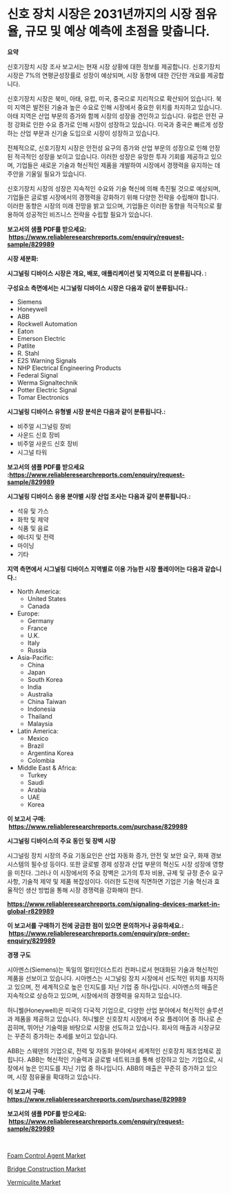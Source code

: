 <p><h1>신호 장치 시장은 2031년까지의 시장 점유율, 규모 및 예상 예측에 초점을 맞춥니다.</h1></p><p><strong>요약</strong></p>
<p><p>신호기장치 시장 조사 보고서는 현재 시장 상황에 대한 정보를 제공합니다. 신호기장치 시장은 7%의 연평균성장률로 성장이 예상되며, 시장 동향에 대한 간단한 개요를 제공합니다. </p><p>신호기장치 시장은 북미, 아태, 유럽, 미국, 중국으로 지리적으로 확산되어 있습니다. 북미 지역은 발전된 기술과 높은 수요로 인해 시장에서 중요한 위치를 차지하고 있습니다. 아태 지역은 산업 부문의 증가와 함께 시장의 성장을 견인하고 있습니다. 유럽은 안전 규정 강화로 인한 수요 증가로 인해 시장이 성장하고 있습니다. 미국과 중국은 빠르게 성장하는 산업 부문과 신기술 도입으로 시장이 성장하고 있습니다.</p><p>전체적으로, 신호기장치 시장은 안전성 요구의 증가와 산업 부문의 성장으로 인해 안장된 적극적인 성장을 보이고 있습니다. 이러한 성장은 유망한 투자 기회를 제공하고 있으며, 기업들은 새로운 기술과 혁신적인 제품을 개발하여 시장에서 경쟁력을 유지하는 데 주안을 기울일 필요가 있습니다.</p><p>신호기장치 시장의 성장은 지속적인 수요와 기술 혁신에 의해 촉진될 것으로 예상되며, 기업들은 글로벌 시장에서의 경쟁력을 강화하기 위해 다양한 전략을 수립해야 합니다. 이러한 동향은 시장의 미래 전망을 밝고 있으며, 기업들은 이러한 동향을 적극적으로 활용하여 성공적인 비즈니스 전략을 수립할 필요가 있습니다.</p></p>
<p><strong>보고서의 샘플 PDF를 받으세요: &nbsp;<a href="https://www.reliableresearchreports.com/enquiry/request-sample/829989">https://www.reliableresearchreports.com/enquiry/request-sample/829989</a></strong></p>
<p><strong>시장 세분화:</strong></p>
<p><strong> 시그널링 디바이스 시장은 개요, 배포, 애플리케이션 및 지역으로 더 분류됩니다. :</strong></p>
<p><strong>구성요소 측면에서는 시그널링 디바이스 시장은 다음과 같이 분류됩니다.:</strong></p>
<p><ul><li>Siemens</li><li>Honeywell</li><li>ABB</li><li>Rockwell Automation</li><li>Eaton</li><li>Emerson Electric</li><li>Patlite</li><li>R. Stahl</li><li>E2S Warning Signals</li><li>NHP Electrical Engineering Products</li><li>Federal Signal</li><li>Werma Signaltechnik</li><li>Potter Electric Signal</li><li>Tomar Electronics</li></ul></p>
<p><strong> 시그널링 디바이스 유형별 시장 분석은 다음과 같이 분류됩니다.:</strong></p>
<p><ul><li>비주얼 시그널링 장비</li><li>사운드 신호 장비</li><li>비주얼 사운드 신호 장비</li><li>시그널 타워</li></ul></p>
<p><strong>보고서의 샘플 PDF를 받으세요 :<a href="https://www.reliableresearchreports.com/enquiry/request-sample/829989">https://www.reliableresearchreports.com/enquiry/request-sample/829989</a></strong></p>
<p><strong> 시그널링 디바이스 응용 분야별 시장 산업 조사는 다음과 같이 분류됩니다.:</strong></p>
<p><ul><li>석유 및 가스</li><li>화학 및 제약</li><li>식품 및 음료</li><li>에너지 및 전력</li><li>마이닝</li><li>기타</li></ul></p>
<p><strong>지역 측면에서 시그널링 디바이스 지역별로 이용 가능한 시장 플레이어는 다음과 같습니다.:</strong></p>
<p><ul>
    <li>
        North America:
        <ul>
            <li>United States</li>
            <li>Canada</li>
        </ul>
    </li>
    <li>
        Europe:
        <ul>
            <li>Germany</li>
            <li>France</li>
            <li>U.K.</li>
            <li>Italy</li>
            <li>Russia</li>
        </ul>
    </li>
    <li>
        Asia-Pacific:
        <ul>
            <li>China</li>
            <li>Japan</li>
            <li>South Korea</li>
            <li>India</li>
            <li>Australia</li>
            <li>China Taiwan</li>
            <li>Indonesia</li>
            <li>Thailand</li>
            <li>Malaysia</li>
        </ul>
    </li>
    <li>
        Latin America:
        <ul>
            <li>Mexico</li>
            <li>Brazil</li>
            <li>Argentina Korea</li>
            <li>Colombia</li>
        </ul>
    </li>
    <li>
        Middle East & Africa:
        <ul>
            <li>Turkey</li>
            <li>Saudi</li>
            <li>Arabia</li>
            <li>UAE</li>
            <li>Korea</li>
        </ul>
    </li>
    </ul></p>
<p><strong>이 보고서 구매: &nbsp;<a href="https://www.reliableresearchreports.com/purchase/829989">https://www.reliableresearchreports.com/purchase/829989</a></strong></p>
<p><strong>시그널링 디바이스의 주요 동인 및 장벽 시장</strong></p>
<p><p>시그널링 장치 시장의 주요 기동요인은 산업 자동화 증가, 안전 및 보안 요구, 화재 경보 시스템의 필수성 등이다. 또한 글로벌 경제 성장과 산업 부문의 혁신도 시장 성장에 영향을 미친다. 그러나 이 시장에서의 주요 장벽은 고가의 투자 비용, 규제 및 규정 준수 요구사항, 기술적 제약 및 제품 복잡성이다. 이러한 도전에 직면하면 기업은 기술 혁신과 효율적인 생산 방법을 통해 시장 경쟁력을 강화해야 한다.</p></p>
<p><strong><a href="https://www.reliableresearchreports.com/signaling-devices-market-in-global-r829989">https://www.reliableresearchreports.com/signaling-devices-market-in-global-r829989</a></strong></p>
<p><strong>이 보고서를 구매하기 전에 궁금한 점이 있으면 문의하거나 공유하세요.: &nbsp;<a href="https://www.reliableresearchreports.com/enquiry/pre-order-enquiry/829989">https://www.reliableresearchreports.com/enquiry/pre-order-enquiry/829989</a></strong></p>
<p><strong>경쟁 구도</strong></p>
<p><p>시아멘스(Siemens)는 독일의 멀티인더스트리 컨퍼니로서 현대화된 기술과 혁신적인 제품을 선보이고 있습니다. 시아멘스는 시그널링 장치 시장에서 선도적인 위치를 차지하고 있으며, 전 세계적으로 높은 인지도를 지닌 기업 중 하나입니다. 시아멘스의 매출은 지속적으로 상승하고 있으며, 시장에서의 경쟁력을 유지하고 있습니다.</p><p>허니웰(Honeywell)은 미국의 다국적 기업으로, 다양한 산업 분야에서 혁신적인 솔루션과 제품을 제공하고 있습니다. 허니웰은 신호장치 시장에서 주요 플레이어 중 하나로 손꼽히며, 뛰어난 기술력을 바탕으로 시장을 선도하고 있습니다. 회사의 매출과 시장규모는 꾸준히 증가하는 추세를 보이고 있습니다.</p><p>ABB는 스웨덴의 기업으로, 전력 및 자동화 분야에서 세계적인 신호장치 제조업체로 꼽힙니다. ABB는 혁신적인 기술력과 글로벌 네트워크를 통해 성장하고 있는 기업으로, 시장에서 높은 인지도를 지닌 기업 중 하나입니다. ABB의 매출은 꾸준히 증가하고 있으며, 시장 점유율을 확대하고 있습니다.</p></p>
<p><strong>이 보고서 구매: &nbsp; <a href="https://www.reliableresearchreports.com/purchase/829989">https://www.reliableresearchreports.com/purchase/829989</a></strong></p>
<p><strong>보고서의 샘플 PDF를 받으세요: &nbsp;<a href="https://www.reliableresearchreports.com/enquiry/request-sample/829989">https://www.reliableresearchreports.com/enquiry/request-sample/829989</a></strong><strong></strong></p>
<p>&nbsp;</p>
<p><p><a href="https://www.linkedin.com/pulse/foam-control-agent-market-size-examines-its-scope-primary-pqk3c?trackingId=RNiIcQ%2FdgvWLQk2eegX0Bg%3D%3D">Foam Control Agent Market</a></p><p><a href="https://github.com/RickHolmes3/Market-Research-Report-List-4/blob/main/bridge-construction-market.md">Bridge Construction Market</a></p><p><a href="https://www.linkedin.com/pulse/vermiculite-market-dynamics-2024-2031-also-its-trends-projections-nzc0c?trackingId=OSmm2InWtQ886SnGM5BDTg%3D%3D">Vermiculite Market</a></p></p>